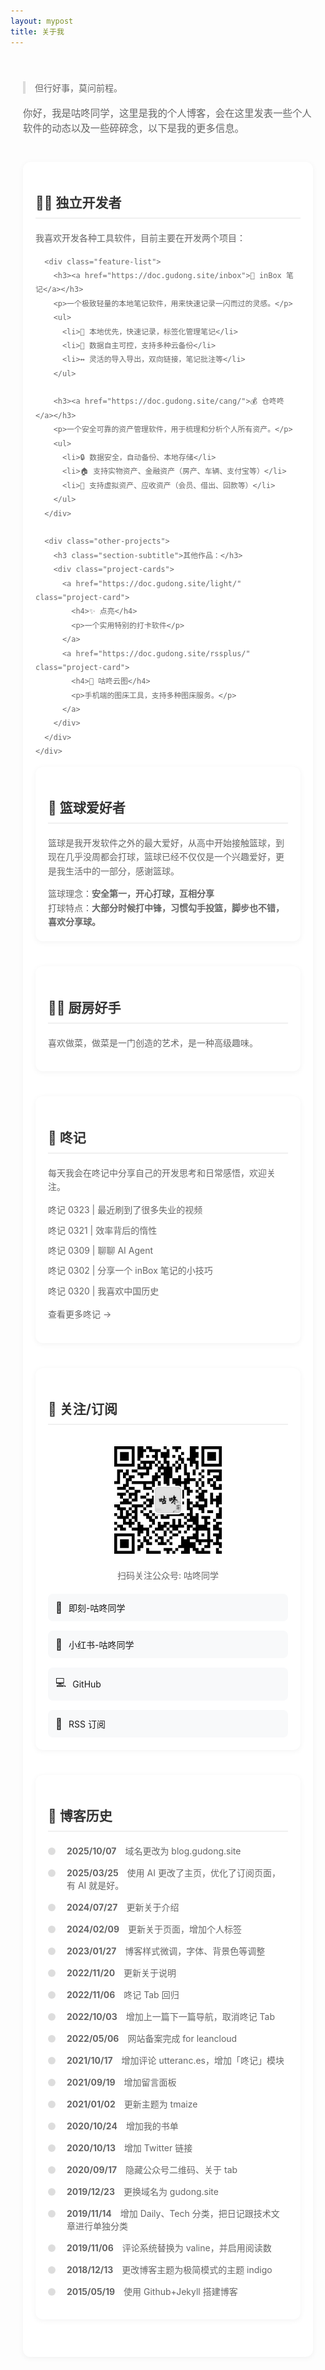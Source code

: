 ```yaml
---
layout: mypost
title: 关于我
---
```


<div class="about-container">
  <div class="about-header">
    <div class="quote-box">
      <blockquote>但行好事，莫问前程。</blockquote>
    </div>
    <div class="intro">
      你好，我是咕咚同学，这里是我的个人博客，会在这里发表一些个人软件的动态以及一些碎碎念，以下是我的更多信息。
    </div>
  </div>

  <div class="about-section">
    <h2 class="section-title">🧑‍💻 独立开发者</h2>
    <div class="section-content">
      <p>我喜欢开发各种<a href="./works.html">工具软件</a>，目前主要在开发两个项目：</p>

      <div class="feature-list">
        <h3><a href="https://doc.gudong.site/inbox">📝 inBox 笔记</a></h3>
        <p>一个极致轻量的本地笔记软件，用来快速记录一闪而过的灵感。</p>
        <ul>
          <li>📱 本地优先，快速记录，标签化管理笔记</li>
          <li>💾 数据自主可控，支持多种云备份</li>
          <li>↔️ 灵活的导入导出，双向链接，笔记批注等</li>
        </ul>

        <h3><a href="https://doc.gudong.site/cang/">💰 仓咚咚</a></h3>
        <p>一个安全可靠的资产管理软件，用于梳理和分析个人所有资产。</p>
        <ul>
          <li>🔒 数据安全，自动备份、本地存储</li>
          <li>🏠 支持实物资产、金融资产（房产、车辆、支付宝等）</li>
          <li>💎 支持虚拟资产、应收资产（会员、借出、回款等）</li>
        </ul>
      </div>

      <div class="other-projects">
        <h3 class="section-subtitle">其他作品：</h3>
        <div class="project-cards">
          <a href="https://doc.gudong.site/light/" class="project-card">
            <h4>✨ 点亮</h4>
            <p>一个实用特别的打卡软件</p>
          </a>
          <a href="https://doc.gudong.site/rssplus/" class="project-card">
            <h4>📰 咕咚云图</h4>
            <p>手机端的图床工具，支持多种图床服务。</p>
          </a>
        </div>
      </div>
    </div>
  </div>

  <div class="about-section">
    <h2 class="section-title">🏀 篮球爱好者</h2>
    <div class="section-content">
      <p>篮球是我开发软件之外的最大爱好，从高中开始接触篮球，到现在几乎没周都会打球，篮球已经不仅仅是一个兴趣爱好，更是我生活中的一部分，感谢篮球。</p>
      <div class="motto">
        篮球理念：<strong>安全第一，开心打球，互相分享</strong>
      </div>
      <div class="motto">
        打球特点：<strong>大部分时候打中锋，习惯勾手投篮，脚步也不错，喜欢分享球。</strong>
      </div>
    </div>
  </div>

  <div class="about-section">
    <h2 class="section-title">👨‍🍳 厨房好手</h2>
    <div class="section-content">
      <p>喜欢做菜，做菜是一门创造的艺术，是一种高级趣味。</p>
    </div>
  </div>

  <div class="about-section">
    <h2 class="section-title">📖 咚记</h2>
    <div class="section-content">
      <p>每天我会在咚记中分享自己的开发思考和日常感悟，欢迎关注。</p>
      <ul class="article-list">
        <li>咚记 0323 | <a href="/2025/03/23/daily.html">最近刷到了很多失业的视频</a></li>
        <li>咚记 0321 | <a href="/2025/03/22/daily.html">效率背后的惰性</a></li>
        <li>咚记 0309 | <a href="/2025/03/09/daily.html">聊聊 AI Agent</a></li>
        <li>咚记 0302 | <a href="/2025/03/02/daily.html">分享一个 inBox 笔记的小技巧</a></li>
        <li>咚记 0320 | <a href="/2025/03/20/daily.html">我喜欢中国历史</a></li>
      </ul>
      <p style="margin-top: 15px;"><a href="/">查看更多咚记 →</a></p>
    </div>
  </div>

  <div class="about-section">
    <h2 class="section-title">🔗 关注/订阅</h2>
    <div class="qrcode-container">
      <div class="qrcode-wrapper">
        <img src="assets/profile/gongzhonghao.jpg" width="200" alt="微信公众号:咕咚同学">
        <p>扫码关注公众号: 咕咚同学</p>
      </div>
    </div>
    <div class="social-links">
      <a href="https://okjk.co/l8IUzO" class="social-link">
        <span class="icon">💬</span>
        <span class="text">即刻-咕咚同学</span>
      </a>
      <a href="https://www.xiaohongshu.com/user/profile/5af1413de8ac2b7fc52da1fc" class="social-link">
        <span class="icon">📱</span>
        <span class="text">小红书-咕咚同学</span>
      </a>
      <a href="https://github.com/maoruibin" class="social-link">
        <span class="icon">💻</span>
        <span class="text">GitHub</span>
      </a>
      <a href="https://gudong.site/static/xml/rss.xml" class="social-link">
        <span class="icon">📡</span>
        <span class="text">RSS 订阅</span>
      </a>
    </div>
  </div>

  <div class="about-section">
    <h2 class="section-title">📝 博客历史</h2>
    <div class="timeline">
      <div class="timeline-item">
        <span class="date">2025/10/07</span>
        <span class="content">域名更改为 blog.gudong.site</span>
      </div>
      <div class="timeline-item">
        <span class="date">2025/03/25</span>
        <span class="content">使用 AI 更改了主页，优化了订阅页面，有 AI 就是好。</span>
      </div>
      <div class="timeline-item">
        <span class="date">2024/07/27</span>
        <span class="content">更新关于介绍</span>
      </div>
      <div class="timeline-item">
        <span class="date">2024/02/09</span>
        <span class="content">更新关于页面，增加个人标签</span>
      </div>
      <div class="timeline-item">
        <span class="date">2023/01/27</span>
        <span class="content">博客样式微调，字体、背景色等调整</span>
      </div>
      <div class="timeline-item">
        <span class="date">2022/11/20</span>
        <span class="content">更新关于说明</span>
      </div>
      <div class="timeline-item">
        <span class="date">2022/11/06</span>
        <span class="content">咚记 Tab 回归</span>
      </div>
      <div class="timeline-item">
        <span class="date">2022/10/03</span>
        <span class="content">增加上一篇下一篇导航，取消咚记 Tab</span>
      </div>
      <div class="timeline-item">
        <span class="date">2022/05/06</span>
        <span class="content">网站备案完成 for leancloud</span>
      </div>
      <div class="timeline-item">
        <span class="date">2021/10/17</span>
        <span class="content">增加评论 utteranc.es，增加「咚记」模块</span>
      </div>
      <div class="timeline-item">
        <span class="date">2021/09/19</span>
        <span class="content">增加留言面板</span>
      </div>
      <div class="timeline-item">
        <span class="date">2021/01/02</span>
        <span class="content">更新主题为 tmaize</span>
      </div>
      <div class="timeline-item">
        <span class="date">2020/10/24</span>
        <span class="content">增加我的书单</span>
      </div>
      <div class="timeline-item">
        <span class="date">2020/10/13</span>
        <span class="content">增加 Twitter 链接</span>
      </div>
      <div class="timeline-item">
        <span class="date">2020/09/17</span>
        <span class="content">隐藏公众号二维码、关于 tab</span>
      </div>
      <div class="timeline-item">
        <span class="date">2019/12/23</span>
        <span class="content">更换域名为 gudong.site</span>
      </div>
      <div class="timeline-item">
        <span class="date">2019/11/14</span>
        <span class="content">增加 Daily、Tech 分类，把日记跟技术文章进行单独分类</span>
      </div>
      <div class="timeline-item">
        <span class="date">2019/11/06</span>
        <span class="content">评论系统替换为 valine，并启用阅读数</span>
      </div>
      <div class="timeline-item">
        <span class="date">2018/12/13</span>
        <span class="content">更改博客主题为极简模式的主题 indigo</span>
      </div>
      <div class="timeline-item">
        <span class="date">2015/05/19</span>
        <span class="content">使用 Github+Jekyll 搭建博客</span>
      </div>
    </div>
  </div>
</div>

<style>
.about-container {
  max-width: 800px;
  margin: 0 auto;
  padding: 20px;
}

.about-container a {
  color: inherit;
  text-decoration: none !important;
}

.about-header {
  margin-bottom: 40px;
}

.quote-box {
  margin: 20px 0;
}

.quote-box blockquote {
  color: #666;
  margin: 0;
  padding: 0 0 0 15px;
  border-left: 4px solid #ddd;
}

.intro {
  font-size: 1.1em;
  color: #666;
  line-height: 1.6;
}

.about-section {
  margin-bottom: 40px;
  padding: 20px;
  background: #fff;
  border-radius: 12px;
  box-shadow: 0 2px 10px rgba(0, 0, 0, 0.05);
}

.section-title {
  font-size: 1.5em;
  color: #333;
  margin-bottom: 20px;
  padding-bottom: 10px;
  border-bottom: 2px solid #f0f0f0;
}

.section-content {
  color: #666;
  line-height: 1.6;
}

.feature-list ul {
  list-style: none;
  padding: 0;
}

.feature-list li {
  margin: 10px 0;
  padding-left: 25px;
  position: relative;
}

.project-cards {
  display: grid;
  grid-template-columns: repeat(auto-fit, minmax(200px, 1fr));
  gap: 20px;
  margin-top: 20px;
}

.project-card {
  display: block;
  padding: 15px;
  background: #f8f9fa;
  border-radius: 8px;
  color: inherit;
  transition: transform 0.2s ease, box-shadow 0.2s ease;
  text-decoration: none !important;
}

.project-card:hover {
  transform: translateY(-2px);
  box-shadow: 0 4px 12px rgba(0, 0, 0, 0.1);
  text-decoration: none !important;
}

.project-card h4 {
  margin: 0 0 8px 0;
  color: #333;
}

.project-card p {
  margin: 0;
  font-size: 0.9em;
  color: #666;
}

.qrcode-container {
  width: 100%;
  margin-bottom: 20px;
}

.qrcode-wrapper {
  text-align: center;
  margin: 0 auto;
  max-width: 300px;
}

.qrcode-wrapper img {
  display: block;
  margin: 0 auto;
  border-radius: 8px;
}

.qrcode-wrapper p {
  margin-top: 10px;
  color: #666;
}

.social-links {
  display: grid;
  grid-template-columns: repeat(auto-fit, minmax(200px, 1fr));
  gap: 15px;
  margin-top: 20px;
}

.social-link {
  display: flex !important;
  align-items: center;
  padding: 12px;
  background: #f8f9fa;
  border-radius: 8px;
  color: inherit;
  transition: transform 0.2s ease, box-shadow 0.2s ease;
  text-decoration: none !important;
}

.social-link .icon {
  margin-right: 10px;
  font-size: 1.2em;
}

.timeline {
  position: relative;
  padding-left: 30px;
}

.timeline-item {
  margin-bottom: 15px;
  position: relative;
}

.timeline-item::before {
  content: '';
  position: absolute;
  left: -30px;
  top: 5px;
  width: 12px;
  height: 12px;
  border-radius: 50%;
  background: #ddd;
}

.timeline-item .date {
  font-weight: bold;
  color: #666;
  margin-right: 10px;
}

.timeline-item .content {
  color: #666;
}

/* 暗色模式适配 */
html.dark .about-section {
  background: #1a1a1a;
  box-shadow: 0 2px 10px rgba(0, 0, 0, 0.2);
}

html.dark .section-title {
  color: #e1e1e1;
  border-bottom-color: #333;
}

html.dark .quote-box blockquote,
html.dark .intro,
html.dark .section-content,
html.dark .timeline-item .date,
html.dark .timeline-item .content {
  color: #999;
}

html.dark .project-card,
html.dark .social-link {
  background: #2a2a2a;
}

html.dark .project-card h4 {
  color: #e1e1e1;
}

html.dark .project-card p {
  color: #999;
}

html.dark .timeline-item::before {
  background: #444;
}

.section-subtitle {
  font-size: 1.2em;
  color: #333;
  margin-bottom: 15px;
  padding-bottom: 8px;
  border-bottom: 2px solid #f0f0f0;
}

.article-list {
  list-style: none;
  padding-left: 0;
  margin-top: 15px;
}

.article-list li {
  margin-bottom: 10px;
  color: #666;
}

/* 暗色模式适配 */
html.dark .article-list li {
  color: #999;
}
</style>
